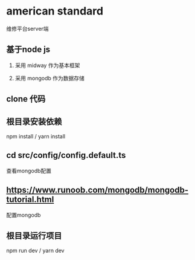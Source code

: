 # american standard 

维修平台server端


## 基于node js

1. 采用 midway 作为基本框架

2. 采用 mongodb 作为数据存储


## clone 代码

## 根目录安装依赖

npm install / yarn install


## cd src/config/config.default.ts 

查看mongodb配置


## https://www.runoob.com/mongodb/mongodb-tutorial.html

配置mongodb


## 根目录运行项目

npm run dev / yarn dev





